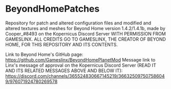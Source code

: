 # BeyondHomePatches
Repository for patch and altered configuration files and modified and altered textures and meshes for Beyond Home version 1.4.2/1.4.1b, made by Cooper_#8493 on the Kopernicus Discord Server WITH PERMISSION FROM GAMESLINX. ALL CREDITS GO TO GAMESLINX, THE CREATOR OF BEYOND HOME, FOR THIS REPOSITORY AND ITS CONTENTS.

Link to Beyond Home's GitHub page: https://github.com/Gameslinx/BeyondHomePlanetMod
Message link to Linx's message of approval on the Kopernicus Discord Server (READ IT AND ITS RELATED MESSAGES ABOVE AND BELOW IT): https://discord.com/channels/365524830667145219/366325097507586049/976071924780269578
